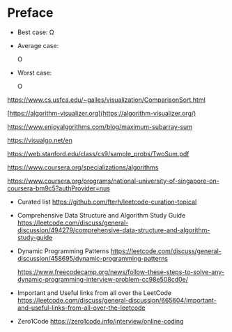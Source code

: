 # Preface

- Best case: Ω
- Average case:
    
    O
    
- Worst case:
    
    O
    
https://www.cs.usfca.edu/~galles/visualization/ComparisonSort.html

[https://algorithm-visualizer.org](https://algorithm-visualizer.org/)

https://www.enjoyalgorithms.com/blog/maximum-subarray-sum

https://visualgo.net/en

https://web.stanford.edu/class/cs9/sample_probs/TwoSum.pdf

https://www.coursera.org/specializations/algorithms

https://www.coursera.org/programs/national-university-of-singapore-on-coursera-bm9c5?authProvider=nus

- Curated list
https://github.com/fterh/leetcode-curation-topical
- Comprehensive Data Structure and Algorithm Study Guide https://leetcode.com/discuss/general-discussion/494279/comprehensive-data-structure-and-algorithm-study-guide
- Dynamic Programming Patterns https://leetcode.com/discuss/general-discussion/458695/dynamic-programming-patterns
    
    https://www.freecodecamp.org/news/follow-these-steps-to-solve-any-dynamic-programming-interview-problem-cc98e508cd0e/
    
- Important and Useful links from all over the LeetCode https://leetcode.com/discuss/general-discussion/665604/important-and-useful-links-from-all-over-the-leetcode
- Zero1Code https://zero1code.info/interview/online-coding
